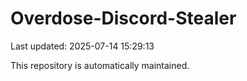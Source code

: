 # Overdose-Discord-Stealer

Last updated: 2025-07-14 15:29:13

This repository is automatically maintained.
